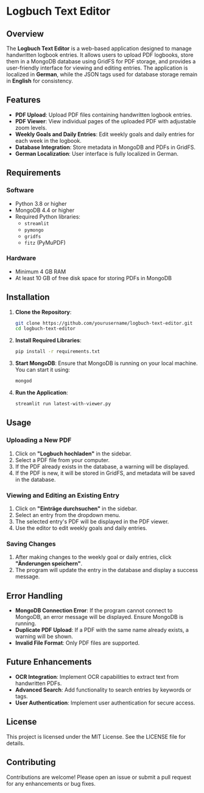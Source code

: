 # Logbuch Text Editor

## Overview

The **Logbuch Text Editor** is a web-based application designed to manage handwritten logbook entries. It allows users to upload PDF logbooks, store them in a MongoDB database using GridFS for PDF storage, and provides a user-friendly interface for viewing and editing entries. The application is localized in **German**, while the JSON tags used for database storage remain in **English** for consistency.

## Features

- **PDF Upload**: Upload PDF files containing handwritten logbook entries.
- **PDF Viewer**: View individual pages of the uploaded PDF with adjustable zoom levels.
- **Weekly Goals and Daily Entries**: Edit weekly goals and daily entries for each week in the logbook.
- **Database Integration**: Store metadata in MongoDB and PDFs in GridFS.
- **German Localization**: User interface is fully localized in German.

## Requirements

### Software

- Python 3.8 or higher
- MongoDB 4.4 or higher
- Required Python libraries:
  - `streamlit`
  - `pymongo`
  - `gridfs`
  - `fitz` (PyMuPDF)

### Hardware

- Minimum 4 GB RAM
- At least 10 GB of free disk space for storing PDFs in MongoDB

## Installation

1. **Clone the Repository**:
   ```bash
   git clone https://github.com/yourusername/logbuch-text-editor.git
   cd logbuch-text-editor
   ```

2. **Install Required Libraries**:
   ```bash
   pip install -r requirements.txt
   ```

3. **Start MongoDB**:
   Ensure that MongoDB is running on your local machine. You can start it using:
   ```bash
   mongod
   ```

4. **Run the Application**:
   ```bash
   streamlit run latest-with-viewer.py
   ```

## Usage

### Uploading a New PDF

1. Click on **"Logbuch hochladen"** in the sidebar.
2. Select a PDF file from your computer.
3. If the PDF already exists in the database, a warning will be displayed.
4. If the PDF is new, it will be stored in GridFS, and metadata will be saved in the database.

### Viewing and Editing an Existing Entry

1. Click on **"Einträge durchsuchen"** in the sidebar.
2. Select an entry from the dropdown menu.
3. The selected entry's PDF will be displayed in the PDF viewer.
4. Use the editor to edit weekly goals and daily entries.

### Saving Changes

1. After making changes to the weekly goal or daily entries, click **"Änderungen speichern"**.
2. The program will update the entry in the database and display a success message.

## Error Handling

- **MongoDB Connection Error**: If the program cannot connect to MongoDB, an error message will be displayed. Ensure MongoDB is running.
- **Duplicate PDF Upload**: If a PDF with the same name already exists, a warning will be shown.
- **Invalid File Format**: Only PDF files are supported.

## Future Enhancements

- **OCR Integration**: Implement OCR capabilities to extract text from handwritten PDFs.
- **Advanced Search**: Add functionality to search entries by keywords or tags.
- **User Authentication**: Implement user authentication for secure access.

## License

This project is licensed under the MIT License. See the LICENSE file for details.

## Contributing

Contributions are welcome! Please open an issue or submit a pull request for any enhancements or bug fixes.
